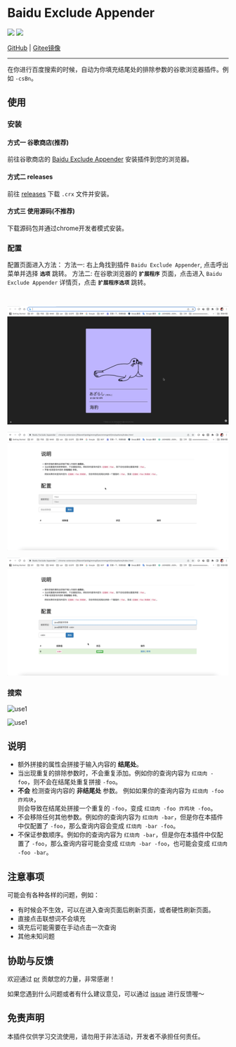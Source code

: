 # Baidu Exclude Appender
[![](https://img.shields.io/chrome-web-store/v/fdanehilpddgjmmngflpecmmmgmkfjmn)](https://chrome.google.com/webstore/detail/baidu-exclude-appender/fdanehilpddgjmmngflpecmmmgmkfjmn)
[![](https://img.shields.io/chrome-web-store/price/fdanehilpddgjmmngflpecmmmgmkfjmn)](https://chrome.google.com/webstore/detail/baidu-exclude-appender/fdanehilpddgjmmngflpecmmmgmkfjmn)

[GitHub](https://github.com/ForteScarlet/baidu-exclude-appender) | [Gitee镜像](https://gitee.com/ForteScarlet/baidu-exclude-appender)

<hr />

在你进行百度搜索的时候，自动为你填充结尾处的排除参数的谷歌浏览器插件。例如 `-csBn`。

## 使用
### 安装
#### 方式一 谷歌商店(推荐)
前往谷歌商店的 [Baidu Exclude Appender](https://chrome.google.com/webstore/detail/baidu-exclude-appender/fdanehilpddgjmmngflpecmmmgmkfjmn/related?hl=zh-CN)
安装插件到您的浏览器。

#### 方式二 releases
前往 [releases](https://github.com/ForteScarlet/baidu-exclude-appender/releases) 下载 `.crx` 文件并安装。


#### 方式三 使用源码(不推荐)
下载源码包并通过chrome开发者模式安装。


### 配置

配置页面进入方法：
方法一: 右上角找到插件 `Baidu Exclude Appender`, 点击呼出菜单并选择 **`选项`** 跳转。
方法二: 在谷歌浏览器的 **`扩展程序`** 页面，点击进入 `Baidu Exclude Appender` 详情页，点击 **`扩展程序选项`** 跳转。

<br />

![option1](.github/readme/option_1.gif)


![option1](.github/readme/option_2.gif)


![option1](.github/readme/option_3.gif)

### 搜索
![use1](.github/readme/use_1.gif)


![use1](.github/readme/use_2.gif)

## 说明
- 额外拼接的属性会拼接于输入内容的 **结尾处**。
- 当出现重复的排除参数时，不会重复添加。例如你的查询内容为 `红烧肉 -foo`，则不会在结尾处重复拼接 `-foo`。 
- **不会** 检测查询内容的 **非结尾处** 参数。
  例如如果你的查询内容为 `红烧肉 -foo 炸鸡块`，<br/>
  则会导致在结尾处拼接一个重复的 `-foo`，变成 `红烧肉 -foo 炸鸡块 -foo`。
- 不会移除任何其他参数。例如你的查询内容为 `红烧肉 -bar`，但是你在本插件中仅配置了 `-foo`，那么查询内容会变成 `红烧肉 -bar -foo`。
- 不保证参数顺序。例如你的查询内容为 `红烧肉 -bar`，但是你在本插件中仅配置了 `-foo`，那么查询内容可能会变成 `红烧肉 -bar -foo`，也可能会变成 `红烧肉 -foo -bar`。

## 注意事项
可能会有各种各样的问题，例如：
- 有时候会不生效，可以在进入查询页面后刷新页面，或者硬性刷新页面。
- 直接点击联想词不会填充
- 填充后可能需要在手动点击一次查询
- 其他未知问题

## 协助与反馈
欢迎通过 [pr](https://github.com/ForteScarlet/baidu-exclude-appender/pulls) 贡献您的力量，非常感谢！

如果您遇到什么问题或者有什么建议意见，可以通过 [issue](https://github.com/ForteScarlet/baidu-exclude-appender/issues) 进行反馈喔～

## 免责声明
本插件仅供学习交流使用，请勿用于非法活动，开发者不承担任何责任。

